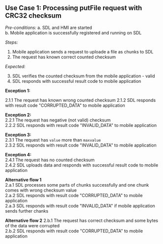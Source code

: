 ## Use Case 1: Processing putFile request with CRC32 checksum

_Pre-conditions:_
a. SDL and HMI are started  
b. Mobile application is successfully registered and running on SDL 

_Steps:_  

1. Mobile application sends a request to uploade a file as chunks to SDL  
2. The request has known correct counted checksum  

_Expected:_ 

3. SDL verifies the counted checksum from the mobile application - valid 
4. SDL responds with successful result code to mobile application  

**Exception 1:**  

2.1.1 The request has known wrong counted checksum 
2.1.2 SDL responds with result code "CORRUPTED_DATA" to mobile application  

**Exception 2:**  
2.2.1 The request has negative (not valid) checksum  
2.2.2 SDL responds with result code "INVALID_DATA" to mobile application  

**Exception 3:**  
2.3.1 The request has `value` more than `maxvalue`  
2.3.2 SDL responds with result code "INVALID_DATA" to mobile application  

**Exception 4:**  
2.4.1 The request has no counted checksum  
2.4.2 SDL uploads data and responds with successful result code to mobile application          

**Alternative flow 1**  
2.a.1 SDL processes some parts of chunks successfully and one chunk comes with wrong checksum value  
2.a.2 SDL responds with result code "CORRUPTED_DATA" to mobile application  
2.a.3 SDL responds with result code "INVALID_DATA" if mobile application sends further chanks 

**Alternative flow 2** 
2.b.1 The request has correct checksum and some bytes of the data were corrupted  
2.b.2 SDL responds with result code "CORRUPTED_DATA" to mobile application   